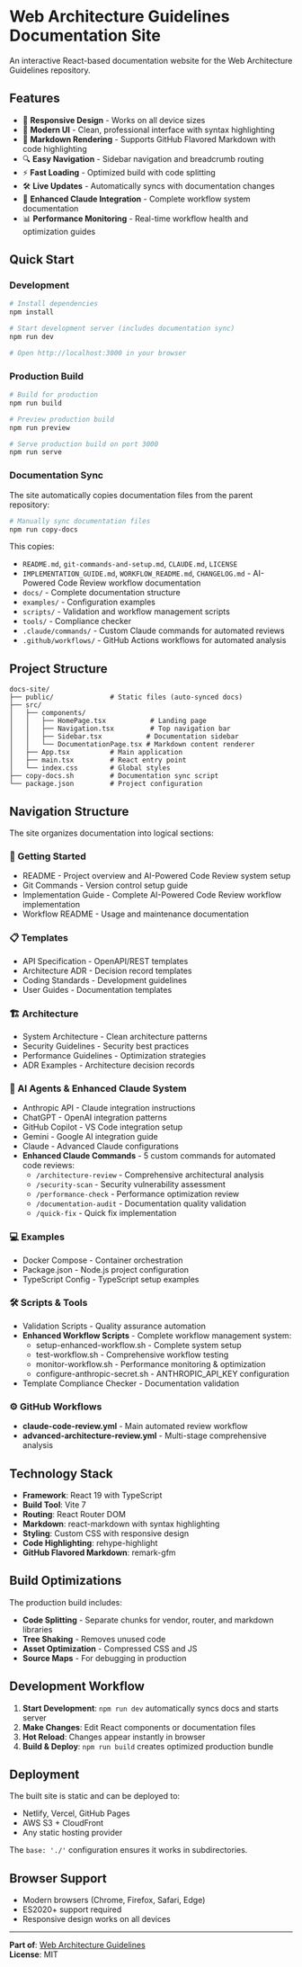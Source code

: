 # Web Architecture Guidelines Documentation Site

An interactive React-based documentation website for the Web Architecture
Guidelines repository.

## Features

- 📱 **Responsive Design** - Works on all device sizes
- 🎨 **Modern UI** - Clean, professional interface with syntax highlighting
- 📖 **Markdown Rendering** - Supports GitHub Flavored Markdown with code
  highlighting
- 🔍 **Easy Navigation** - Sidebar navigation and breadcrumb routing
- ⚡ **Fast Loading** - Optimized build with code splitting
- 🛠️ **Live Updates** - Automatically syncs with documentation changes
- 🤖 **Enhanced Claude Integration** - Complete workflow system documentation
- 📊 **Performance Monitoring** - Real-time workflow health and optimization
  guides

## Quick Start

### Development

```bash
# Install dependencies
npm install

# Start development server (includes documentation sync)
npm run dev

# Open http://localhost:3000 in your browser
```

### Production Build

```bash
# Build for production
npm run build

# Preview production build
npm run preview

# Serve production build on port 3000
npm run serve
```

### Documentation Sync

The site automatically copies documentation files from the parent repository:

```bash
# Manually sync documentation files
npm run copy-docs
```

This copies:

- `README.md`, `git-commands-and-setup.md`, `CLAUDE.md`, `LICENSE`
- `IMPLEMENTATION_GUIDE.md`, `WORKFLOW_README.md`, `CHANGELOG.md` - AI-Powered
  Code Review workflow documentation
- `docs/` - Complete documentation structure
- `examples/` - Configuration examples  
- `scripts/` - Validation and workflow management scripts
- `tools/` - Compliance checker
- `.claude/commands/` - Custom Claude commands for automated reviews
- `.github/workflows/` - GitHub Actions workflows for automated analysis

## Project Structure

```text
docs-site/
├── public/              # Static files (auto-synced docs)
├── src/
│   ├── components/
│   │   ├── HomePage.tsx           # Landing page
│   │   ├── Navigation.tsx         # Top navigation bar
│   │   ├── Sidebar.tsx           # Documentation sidebar
│   │   └── DocumentationPage.tsx # Markdown content renderer
│   ├── App.tsx          # Main application
│   ├── main.tsx         # React entry point
│   └── index.css        # Global styles
├── copy-docs.sh         # Documentation sync script
└── package.json         # Project configuration
```

## Navigation Structure

The site organizes documentation into logical sections:

### 🚀 Getting Started

- README - Project overview and AI-Powered Code Review system setup
- Git Commands - Version control setup guide
- Implementation Guide - Complete AI-Powered Code Review workflow implementation
- Workflow README - Usage and maintenance documentation

### 📋 Templates  

- API Specification - OpenAPI/REST templates
- Architecture ADR - Decision record templates
- Coding Standards - Development guidelines
- User Guides - Documentation templates

### 🏗️ Architecture

- System Architecture - Clean architecture patterns
- Security Guidelines - Security best practices  
- Performance Guidelines - Optimization strategies
- ADR Examples - Architecture decision records

### 🤖 AI Agents & Enhanced Claude System

- Anthropic API - Claude integration instructions
- ChatGPT - OpenAI integration patterns
- GitHub Copilot - VS Code integration setup
- Gemini - Google AI integration guide
- Claude - Advanced Claude configurations
- **Enhanced Claude Commands** - 5 custom commands for automated code reviews:
  - `/architecture-review` - Comprehensive architectural analysis
  - `/security-scan` - Security vulnerability assessment
  - `/performance-check` - Performance optimization review
  - `/documentation-audit` - Documentation quality validation
  - `/quick-fix` - Quick fix implementation

### 💻 Examples

- Docker Compose - Container orchestration
- Package.json - Node.js project configuration
- TypeScript Config - TypeScript setup examples

### 🛠️ Scripts & Tools

- Validation Scripts - Quality assurance automation
- **Enhanced Workflow Scripts** - Complete workflow management system:
  - setup-enhanced-workflow.sh - Complete system setup
  - test-workflow.sh - Comprehensive workflow testing
  - monitor-workflow.sh - Performance monitoring & optimization
  - configure-anthropic-secret.sh - ANTHROPIC_API_KEY configuration
- Template Compliance Checker - Documentation validation

### ⚙️ GitHub Workflows

- **claude-code-review.yml** - Main automated review workflow
- **advanced-architecture-review.yml** - Multi-stage comprehensive analysis

## Technology Stack

- **Framework**: React 19 with TypeScript
- **Build Tool**: Vite 7
- **Routing**: React Router DOM
- **Markdown**: react-markdown with syntax highlighting
- **Styling**: Custom CSS with responsive design
- **Code Highlighting**: rehype-highlight
- **GitHub Flavored Markdown**: remark-gfm

## Build Optimizations

The production build includes:

- **Code Splitting** - Separate chunks for vendor, router, and markdown
  libraries
- **Tree Shaking** - Removes unused code
- **Asset Optimization** - Compressed CSS and JS
- **Source Maps** - For debugging in production

## Development Workflow

1. **Start Development**: `npm run dev` automatically syncs docs and starts
server
2. **Make Changes**: Edit React components or documentation files
3. **Hot Reload**: Changes appear instantly in browser
4. **Build & Deploy**: `npm run build` creates optimized production bundle

## Deployment

The built site is static and can be deployed to:

- Netlify, Vercel, GitHub Pages
- AWS S3 + CloudFront
- Any static hosting provider

The `base: './'` configuration ensures it works in subdirectories.

## Browser Support

- Modern browsers (Chrome, Firefox, Safari, Edge)
- ES2020+ support required
- Responsive design works on all devices

---

**Part of**: [Web Architecture Guidelines](../README.md)  
**License**: MIT
